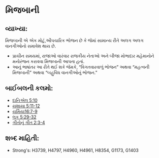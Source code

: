 # મિજબાની

## વ્યાખ્યા:

મિજબાની એ એક મોટું,ઔપચારિક ભોજન છે કે જેમાં સામાન્ય રીતે અલગ અલગ વાનગીઓનો સમાવેશ થાય છે.

* પ્રાચીન સમયમાં, રાજાઓ વારંવાર રાજકીય નેતાઓ અને બીજા મોભાદાર મહેમાનોને મનોરંજન કરાવવા મિજબાની આપતા હતાં.
* આનું ભાષાંતર આ રીતે થઈ શકે જેમકે, “વિગતવારવાળું ભોજન” અથવા “મહત્વની મિજબાની” અથવા “બહુવિધ વાનગીઓનું  ભોજન.”

## બાઈબલની કલમો: 

* [દાનિએલ 5:10](rc://gu/tn/help/dan/05/10)
* [યશાયા 5:11-12](rc://gu/tn/help/isa/05/11)
* [યર્મિયા16:7-9](rc://gu/tn/help/jer/16/07)
* [લૂક 5:29-32](rc://gu/tn/help/luk/05/29)
* [ગીતોનું ગીત 2:3-4](rc://gu/tn/help/sng/02/03)

## શબ્દ માહિતી: 

* Strong's: H3739, H4797, H4960, H4961, H8354, G1173, G1403
